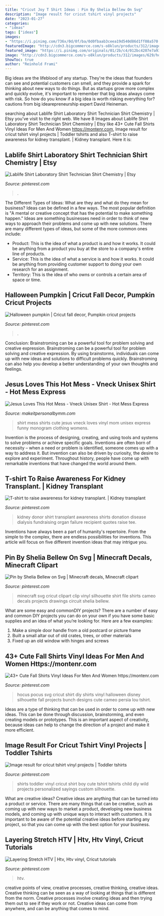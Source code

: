 ```yaml
---
title: "Cricut Joy T Shirt Ideas : Pin By Shelia Bellew On Svg"
description: "Image result for cricut tshirt vinyl projects"
date: "2023-01-27"
categories:
- "ideas"
tags: ["ideas"]
images:
- "https://i.pinimg.com/736x/0d/0f/ba/0d0fbaab3ceea19d540d86d1ff08a570.jpg"
featuredImage: "http://cdn3.bigcommerce.com/s-o8klun/products/312/images/629/hot_mess__45242.1472521889.490.588.jpg?c=2"
featured_image: "https://i.pinimg.com/originals/01/2b/c4/012bc4207e7a931b6e36ebcdd888a8b6.jpg"
image: "http://cdn3.bigcommerce.com/s-o8klun/products/312/images/629/hot_mess__45242.1472521889.490.588.jpg?c=2"
ShowToc: true
author: "Reinhold Frami"
---
```



Big ideas are the lifeblood of any startup. They're the ideas that founders can see and potential customers can smell, and they provide a spark for thinking about new ways to do things. But as startups grow more complex and quickly evolve, it's important to remember that big ideas always come with risk. So how do you know if a big idea is worth risking everything for? cautions from big idearepreneurship expert David Heineman.

	

		
searching about Lablife Shirt Laboratory Shirt Technician Shirt Chemistry | Etsy you've visit to the right web. We have 8 Images about Lablife Shirt Laboratory Shirt Technician Shirt Chemistry | Etsy like 43+ Cute Fall Shirts Vinyl Ideas For Men And Women https://montenr.com, Image result for cricut tshirt vinyl projects | Toddler tshirts and also T-shirt to raise awareness for kidney transplant. | Kidney transplant. Here it is:
		
    
## Lablife Shirt Laboratory Shirt Technician Shirt Chemistry | Etsy

<img loading=lazy src="https://i.pinimg.com/736x/0d/0f/ba/0d0fbaab3ceea19d540d86d1ff08a570.jpg" onerror="this.onerror=null;this.src='https://tse3.mm.bing.net/th?id=OIP.1gobQmpj-yJWVz-s7XRUXwHaGG&amp;pid=15.1';" alt="Lablife Shirt Laboratory Shirt Technician Shirt Chemistry | Etsy">

_Source: pinterest.com_

>. 

	

The Different Types of Ideas: What are they and what do they mean for business?
Ideas can be defined in a few ways. The most popular definition is "A mental or creative concept that has the potential to make something happen." Ideas are something businesses need in order to think of new ways to approach their problems and come up with new solutions. 
There are many different types of ideas, but some of the more common ones include: 
- Product: This is the idea of what a product is and how it works. It could be anything from a product you buy at the store to a company's entire line of products. 
- Service: This is the idea of what a service is and how it works. It could be anything from providing customer support to doing your own research for an assignment. 
- Territory: This is the idea of who owns or controls a certain area of space or time.

    
## Halloween Pumpkin | Cricut Fall Decor, Pumpkin Cricut Projects

<img loading=lazy src="https://i.pinimg.com/originals/a2/40/c2/a240c2bd70d9f7f2ab6b2f891f4a45bb.jpg" onerror="this.onerror=null;this.src='https://tse3.mm.bing.net/th?id=OIP.DlEYd7WpOk0JCnBbhQHSQQHaJ4&amp;pid=15.1';" alt="Halloween pumpkin | Cricut fall decor, Pumpkin cricut projects">

_Source: pinterest.com_

>. 

	

Conclusion: Brainstroming can be a powerful tool for problem solving and creative expression.
Brainstroming can be a powerful tool for problem solving and creative expression. By using brainstorms, individuals can come up with new ideas and solutions to difficult problems quickly. Brainstroming can also help you develop a better understanding of your own thoughts and feelings.

    
## Jesus Loves This Hot Mess - Vneck Unisex Shirt - Hot Mess Express

<img loading=lazy src="http://cdn3.bigcommerce.com/s-o8klun/products/312/images/629/hot_mess__45242.1472521889.490.588.jpg?c=2" onerror="this.onerror=null;this.src='https://tse4.mm.bing.net/th?id=OIP.AaikLds4-5z4FQcuz57JswAAAA&amp;pid=15.1';" alt="Jesus Loves This Hot Mess - Vneck Unisex Shirt - Hot Mess Express">

_Source: makeitpersonalbymm.com_

>shirt mess shirts cute jesus vneck loves vinyl mom unisex express funny monogram clothing womens. 

	

Invention is the process of designing, creating, and using tools and systems to solve problems or achieve specific goals. Inventions are often born of necessity – when a need or problem is identified, someone comes up with a way to address it. But invention can also be driven by curiosity, the desire to explore and experiment. Throughout history, people have come up with remarkable inventions that have changed the world around them.

    
## T-shirt To Raise Awareness For Kidney Transplant. | Kidney Transplant

<img loading=lazy src="https://i.pinimg.com/736x/c0/8d/e8/c08de800c451e4df63e3b0cfbff55ee9--fundraising-ideas-rim.jpg" onerror="this.onerror=null;this.src='https://tse4.mm.bing.net/th?id=OIP.sHDjWMsmXOKawWi1k62ADAHaKs&amp;pid=15.1';" alt="T-shirt to raise awareness for kidney transplant. | Kidney transplant">

_Source: pinterest.com_

>kidney donor shirt transplant awareness shirts donation disease dialysis fundraising organ failure recipient quotes raise tee. 

	

Inventions have always been a part of humanity's repertoire. From the simple to the complex, there are endless possibilities for inventions. This article will focus on five different invention ideas that may intrigue you.

    
## Pin By Shelia Bellew On Svg | Minecraft Decals, Minecraft Clipart

<img loading=lazy src="https://i.pinimg.com/736x/fa/dd/f4/faddf4735117b3cd8182c4953c304638.jpg" onerror="this.onerror=null;this.src='https://tse2.mm.bing.net/th?id=OIP.6o4ecf9Z6FG2qNo57ppTtgHaGM&amp;pid=15.1';" alt="Pin by Shelia Bellew on Svg | Minecraft decals, Minecraft clipart">

_Source: pinterest.com_

>minecraft svg cricut clipart clip vinyl silhouette shirt file shirts cameo decals projects drawings circuit shelia bellew. 

	

What are some easy and commonDIY projects?
There are a number of easy and common DIY projects you can do on your own if you have some basic supplies and an idea of what you’re looking for. Here are a few examples:
1. Make a simple door handle from a old postcard or picture frame
2. Built a small altar out of old crates, trees, or other materials
3. Fixed up an old window with hinges and screws

    
## 43+ Cute Fall Shirts Vinyl Ideas For Men And Women Https://montenr.com

<img loading=lazy src="https://i.pinimg.com/736x/5a/71/76/5a71767bcb8e200be9961ffa4748b99d.jpg" onerror="this.onerror=null;this.src='https://tse3.mm.bing.net/th?id=OIP.W7nxaWNUJkG67bfrebC0XwHaNF&amp;pid=15.1';" alt="43+ Cute Fall Shirts Vinyl Ideas For Men And Women https://montenr.com">

_Source: pinterest.com_

>hocus pocus svg cricut shirt diy shirts vinyl halloween disney silhouette fall projects bunch designs cute cameo persia lou tshirt. 

	

Ideas are a type of thinking that can be used in order to come up with new ideas. This can be done through discussion, brainstorming, and even creating models or prototypes. This is an important aspect of creativity, because ideas can help to change the direction of a project and make it more efficient.

    
## Image Result For Cricut Tshirt Vinyl Projects | Toddler Tshirts

<img loading=lazy src="https://i.pinimg.com/originals/01/2b/c4/012bc4207e7a931b6e36ebcdd888a8b6.jpg" onerror="this.onerror=null;this.src='https://tse2.mm.bing.net/th?id=OIP.DgR7PGJmXK656SKuHrOIcwHaJ4&amp;pid=15.1';" alt="Image result for cricut tshirt vinyl projects | Toddler tshirts">

_Source: pinterest.com_

>shirts toddler vinyl cricut shirt boy cute tshirt tshirts child diy wild projects personalized sayings custom silhouette. 

	

What are creative ideas?
Creative ideas are anything that can be turned into a product or service. There are many things that can be creative, such as coming up with new ways to market a product, developing new business models, and coming up with unique ways to interact with customers. It is important to be aware of the potential creative ideas before starting any project, so that you can come up with the best option for your business.

    
## Layering Stretch HTV | Htv, Htv Vinyl, Cricut Tutorials

<img loading=lazy src="https://i.pinimg.com/736x/18/43/75/184375390e7c49230f8447fd152ed10d.jpg" onerror="this.onerror=null;this.src='https://tse1.mm.bing.net/th?id=OIP.hWh5LH7teY_Ikk-jYg_-2QHaEK&amp;pid=15.1';" alt="Layering Stretch HTV | Htv, Htv vinyl, Cricut tutorials">

_Source: pinterest.com_

>htv. 

	

creative points of view, creative processes, creative thinking, creative ideas.
Creative thinking can be seen as a way of looking at things that is different from the norm. Creative processes involve creating ideas and then trying them out to see if they work or not. Creative ideas can come from anywhere, and can be anything that comes to mind.

